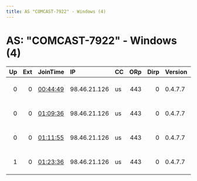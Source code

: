```yaml
---
title: AS "COMCAST-7922" - Windows (4)
---
```


# AS: "COMCAST-7922" - Windows (4)

|   Up |   Ext | JoinTime                                                                                              | IP           | CC   |   ORp |   Dirp | Version   | Contact                  | Nickname   |   eFamMembers |
|-----:|------:|:------------------------------------------------------------------------------------------------------|:-------------|:-----|------:|-------:|:----------|:-------------------------|:-----------|--------------:|
|    0 |     0 | [00:44:49](https://nusenu.github.io/OrNetStats/w/relay/E705A6BB00A422D2B4527C62FE3EF5837B767190.html) | 98.46.21.126 | us   |   443 |      0 | 0.4.7.7   | cmlusco at gmail dot com | BrokenOne  |             1 |
|    0 |     0 | [01:09:36](https://nusenu.github.io/OrNetStats/w/relay/FC0A7659B51E853905292B94FA34C3708A4AA776.html) | 98.46.21.126 | us   |   443 |      0 | 0.4.7.7   | cmlusco at gmail dot com | BrokenNode |             1 |
|    0 |     0 | [01:11:55](https://nusenu.github.io/OrNetStats/w/relay/9ACACE9C02ACC3779420A679300D06259C3236A8.html) | 98.46.21.126 | us   |   443 |      0 | 0.4.7.7   | cmlusco at gmail dot com | BrokenNode |             1 |
|    1 |     0 | [01:23:36](https://nusenu.github.io/OrNetStats/w/relay/C5517685BF793EBB76B0825BD7C779C8DAE84436.html) | 98.46.21.126 | us   |   443 |      0 | 0.4.7.7   | cmlusco at gmail dot com | BrokenNode |             1 |
